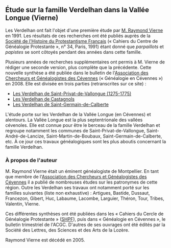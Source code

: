## Étude sur la famille Verdelhan dans la Vallée Longue (Vierne)

Les Verdelhan ont fait l'objet d'une première étude par [M. Raymond Vierne](#À_propos_de_l'auteur) en 1991. Les résultats de ces recherches ont été publiés auprès de la [Société de l'Histoire du Protestantisme Français](http://www.shpf.fr/) (« Cahiers du Centre de Généalogie Protestante », n° 34, Paris, 1991) étant donné que *parpaillots* et *papistes* se sont côtoyés pendant des années dans cette famille.

Plusieurs années de recherches supplémentaires ont permis à M. Vierne de rédiger une seconde version, plus complète que la précédente. Cette nouvelle synthèse a été publiée dans le bulletin de l'[Association des Chercheurs et Généalogistes des Cévennes](http://site.acgc.free.fr/) (« Généalogie en Cévennes ») en 2008. Elle est divisée en trois parties (retranscrites sur ce site) :

 - [Les Verdelhan de Saint-Privat-de-Vallongue (1275-1775)](Les_Verdelhan_de_Saint-Privat-de-Vallongue_(1275-1775)_(Vierne))
 - [Les Verdelhan de Castagnols](Les_Verdelhan_de_Castagnols_(Vierne))
 - [Les Verdelhan de Saint-Germain-de-Calberte](Les_Verdelhan_de_Saint-Germain-de-Calberte_(Vierne))

L'étude porte sur les Verdelhan de la Vallée Longue (en Cévennes) et alentours. La Vallée Longue est la plus septentrionale des vallées cévenoles. Elle est connue pour être le berceau de la famille Verdelhan et regroupe notamment les communes de Saint-Privat-de-Vallongue, Saint-André-de-Lancize, Saint-Martin-de-Boubaux, Saint-Germain-de-Calberte, etc. À ce jour ces travaux généalogiques sont les plus aboutis concernant la famille Verdelhan.

### À propos de l'auteur

M. Raymond Vierne était un éminent généalogiste de Montpellier. En tant que membre de l'[Association des Chercheurs et Généalogistes des Cévennes](http://site.acgc.free.fr/) il a publié de nombreuses études sur les patronymes de cette région. Outre les Verdelhan ses travaux ont notamment porté sur les familles suivantes (liste non exhaustive) : Artigues, Bastide, Dussaut, Francezon, Gibert, Huc, Labaume, Lacombe, Larguier, Théron, Tour, Tribes, Valentin, Vierne.

Ces différentes synthèses ont été publiées dans les « Cahiers du Cercle de Généalogie Protestante » ([SHPF](http://www.shpf.fr/)), puis dans « Généalogie en Cévennes », le bulletin trimestriel de l'ACGC. D'autres de ses ouvrages ont été édités par la Société des Lettres, des Sciences et des Arts de la Lozère.

Raymond Vierne est décédé en 2005.
